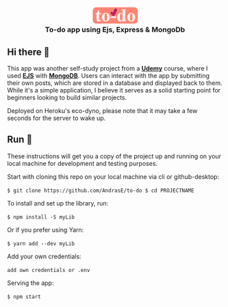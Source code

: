 <h3 align="center">
  <a href="https://andras-todo.cyclic.app/" target="_blank" rel="noopener noreferrer">
  <img src="https://github.com/AndrasE/raw-readme/blob/main/todo-readme-img.png?raw=true" width="105px">
  </a>
  <br/>
 To-do app using Ejs, Express & MongoDb
</h3>

## Hi there 👋

This app was another self-study project from a **[Udemy](https://www.udemy.com/course/the-complete-web-development-bootcamp)** course, where I used **[EJS](https://ejs.co/)** with **[MongoDB](https://www.mongodb.com/)**. Users can interact with the app by submitting their own posts, which are stored in a database and displayed back to them. While it's a simple application, I believe it serves as a solid starting point for beginners looking to build similar projects.

Deployed on Heroku's eco-dyno, please note that it may take a few seconds for the server to wake up.

## Run 🚀
These instructions will get you a copy of the project up and running on your local machine for development and testing purposes.

Start with cloning this repo on your local machine via cli or github-desktop:

`
$ git clone https://github.com/AndrasE/to-do
$ cd PROJECTNAME
`

To install and set up the library, run:

`
$ npm install -S myLib
`


Or if you prefer using Yarn:

`
$ yarn add --dev myLib
`


Add your own credentials:

`
add own credentials or .env
`

Serving the app:

`
$ npm start
`

